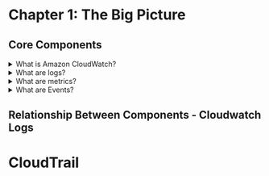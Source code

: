 # Chapter 1: The Big Picture
## Core Components
  <details> 
    <summary>What is Amazon CloudWatch?
</summary>
      Amazon CloudWatch monitors your AWS resources and the applications you run on AWS in real time. You can use CloudWatch to collect and track metrics, which are variables you can measure for your resources and applications.
  </details>
<details>
  <summary>What are logs?</summary>
   <br>
  Stores and filters custom log data, application logs, Nginx logs, Lambda logs.
   <br>
</details>
<details>
  <summary>What are metrics?</summary>
   <br>
  Represents a time-ordered set of data points. A variable to monitor, e.g., memory usage.
   <br>
</details>
<details>
  <summary>What are Events?</summary>
   <br>
Triggers an event based on a condition, e.g., every hour, take a snapshot of the server. Now known as Amazon EventBridge.   <br>
</details>

## Relationship Between Components - Cloudwatch Logs

# CloudTrail

